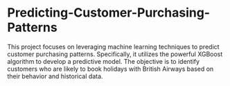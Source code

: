 # Predicting-Customer-Purchasing-Patterns
This project focuses on leveraging machine learning techniques to predict customer purchasing patterns. Specifically, it utilizes the powerful XGBoost algorithm to develop a predictive model. The objective is to identify customers who are likely to book holidays with British Airways based on their behavior and historical data.
